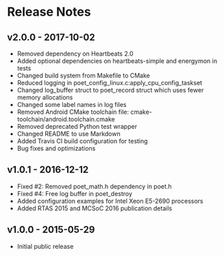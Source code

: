 # Release Notes

## v2.0.0 - 2017-10-02

 * Removed dependency on Heartbeats 2.0
 * Added optional dependencies on heartbeats-simple and energymon in tests
 * Changed build system from Makefile to CMake
 * Reduced logging in poet_config_linux.c:apply_cpu_config_taskset
 * Changed log_buffer struct to poet_record struct which uses fewer memory allocations
 * Changed some label names in log files
 * Removed Android CMake toolchain file: cmake-toolchain/android.toolchain.cmake
 * Removed deprecated Python test wrapper
 * Changed README to use Markdown
 * Added Travis CI build configuration for testing
 * Bug fixes and optimizations

## v1.0.1 - 2016-12-12

 * Fixed #2: Removed poet_math.h dependency in poet.h
 * Fixed #4: Free log buffer in poet_destroy
 * Added configuration examples for Intel Xeon E5-2690 processors
 * Added RTAS 2015 and MCSoC 2016 publication details

## v1.0.0 - 2015-05-29

 * Initial public release

